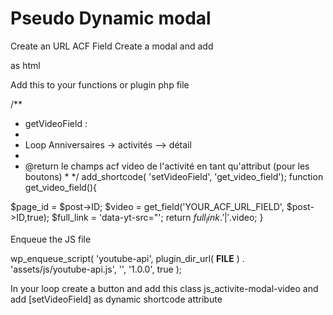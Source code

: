 # Pseudo Dynamic modal

Create an URL ACF Field
Create a modal and add <div id="player"></div> as html

Add this to your functions or plugin php file

/**
 * getVideoField :
 * 
 * Loop Anniversaires -> activités --> détail
 * 
 * @return le champs acf video de l'activité en tant qu'attribut (pour les boutons) * 
 */
add_shortcode( 'setVideoField', 'get_video_field');
function get_video_field(){

  $page_id = $post->ID;
  $video = get_field('YOUR_ACF_URL_FIELD', $post->ID,true);
  $full_link = 'data-yt-src="';
  return $full_link.'|'.$video;
}

Enqueue the JS file

wp_enqueue_script( 'youtube-api', plugin_dir_url( __FILE__ ) . 'assets/js/youtube-api.js', '', '1.0.0', true );

In your loop create a button and add this class js_activite-modal-video and add [setVideoField] as dynamic shortcode attribute
